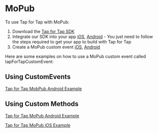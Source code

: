 # MoPub

To use Tap for Tap with MoPub:

1. Download the [Tap for Tap SDK](https://github.com/tapfortap/Documentation/raw/master/downloads/TapForTap-SDK.zip)
2. Integrate our SDK into your app [iOS](http://tapfortap.github.com/iOS), [Android](http://tapfortap.github.com/Android/) - You just need to follow the steps required to get your app to build with Tap for Tap
3. Create a MoPub custom event [iOS](https://github.com/mopub/mopub-client/wiki/CustomEventsIOS), [Android](https://github.com/mopub/mopub-client/wiki/CustomEventsAndroid)

Here are some examples on how to use a MoPub custom event called tapForTapCustomEvent:

## Using CustomEvents

[Tap for Tap MobPub Android Example](https://gist.github.com/jwyseu/5434805)

## Using Custom Methods

[Tap for Tap MoPub Android Example](https://gist.github.com/4290335)

[Tap for Tap MoPub iOS Example](https://gist.github.com/4290326)
